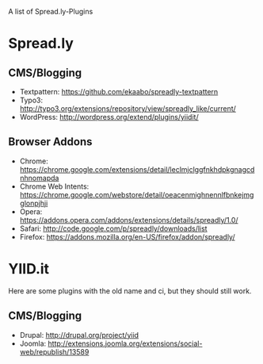 A list of Spread.ly-Plugins

# Spread.ly

## CMS/Blogging

  * Textpattern: https://github.com/ekaabo/spreadly-textpattern
  * Typo3: http://typo3.org/extensions/repository/view/spreadly_like/current/
  * WordPress: http://wordpress.org/extend/plugins/yiidit/

## Browser Addons

  * Chrome: https://chrome.google.com/extensions/detail/leclmjclggfnkhdpkgnagcdnhnomapda
  * Chrome Web Intents: https://chrome.google.com/webstore/detail/oeacenmighnennlfbnkejmgglonpjhji
  * Opera: https://addons.opera.com/addons/extensions/details/spreadly/1.0/
  * Safari: http://code.google.com/p/spreadly/downloads/list
  * Firefox: https://addons.mozilla.org/en-US/firefox/addon/spreadly/

# YIID.it

Here are some plugins with the old name and ci, but they should still work.

## CMS/Blogging

  * Drupal: http://drupal.org/project/yiid
  * Joomla: http://extensions.joomla.org/extensions/social-web/republish/13589

